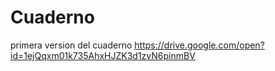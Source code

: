 # Cuaderno

primera version del cuaderno
https://drive.google.com/open?id=1ejQqxm01k735AhxHJZK3d1zvN6pinmBV
